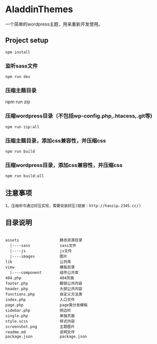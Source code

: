 # AladdinThemes 
一个简单的wordpress主题，用来重新开发使用。

## Project setup
```
npm install
```

### 监听sass文件
```
npm run dev
```

### 压缩主题目录

npm run zip

### 压缩wordpress目录（不包括wp-config.php,.htacess,.git等)
```
npm run zip:all
```

### 压缩主题目录，添加css兼容性，并压缩css
```
npm run build 
```

### 压缩wordpress目录，添加css兼容性，并压缩css
```
npm run build:all 
```
## 注意事项
```
1、压缩命令通过好压实现，需要安装好压(链接：http://haozip.2345.cc/)
```

## 目录说明
```

assets                  静态资源目录
  |----sass             sass文件
  |----js               js文件
  |----images           图片
lib                     公共库
view                    模板目录
  |----component        组件公共库
404.php                 404页面
footer.php              脚部公共内容
header.php              头部公共内容
functions.php           自定义方法类
index.php               入口文件
page.php                page类分发模板
sidebar.php             侧边栏
single.php              单独页面
style.scss              样式内容
screenshot.png          主题图片
readme.md               说明文件
package.json            package.json

